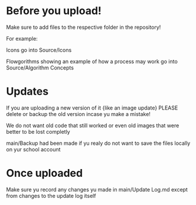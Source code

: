 # Before you upload!
Make sure to add files to the respective folder in the repository!

For example:

Icons go into Source/Icons

Flowgorithms showing an example of how a process may work go into Source/Algorithm Concepts

# Updates
If you are uploading a new version of it {like an image update} PLEASE delete or backup the old version incase yu make a mistake!

We do not want old code that still worked or even old images that were better to be lost completly

main/Backup had been made if yu realy do not want to save the files locally on yur school account

# Once uploaded
Make sure yu record any changes yu made in main/Update Log.md except from changes to the update log itself
